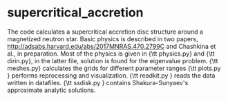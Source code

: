 # supercritical_accretion
The code calculates a supercritical accretion disc structure around a magnetized neutron star. 
Basic physics is described in two papers, http://adsabs.harvard.edu/abs/2017MNRAS.470.2799C and Chashkina et al., in preparation. 
Most of the physics is given in {\tt physics.py} and {\tt dirin.py}, in the latter file, solution is found for the eigenvalue problem. 
{\tt meshes.py} calculates the grids for different parameter ranges
{\tt plots.py } performs reprocessing and visualization.
{\tt readkit.py } reads the data written in datafiles.
{\tt ssdisk.py } contains Shakura-Sunyaev's approximate analytic solutions.


